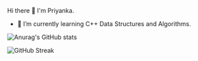 Hi there 👋 I'm Priyanka.
- 🌱 I’m currently learning C++ Data Structures and Algorithms.

![Anurag's GitHub stats](https://github-readme-stats.vercel.app/api?username=Priy-nka&show_icons=true&theme=great-gatsby)

![GitHub Streak](http://github-readme-streak-stats.herokuapp.com?user=Priy-nka&theme=great-gatsby&date_format=j%20M%5B%20Y%5D)
